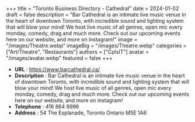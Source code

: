 +++
title = "Toronto Business Directory - Cathedral"
date = 2024-01-02
draft = false
description = "Bar Cathedral is an intimate live music venue in the heart of downtown 
Toronto, with incredible sound and lighting system that will blow your 
mind! We host live music of all genres, open mic every monday, comedy, drag 
and much more. Check out our upcoming events here on our website, and more 
on instagram!"
image = "/images/Theatre.webp"
imageBig = "/images/Theatre.webp"
categories = ["Art/Theatre", "Restaurants"]
authors = ["CplsIT"]
avatar = "/images/avatar.webp"
featured = false
+++


* **URL** :  https://www.barcathedral.ca/
* **Description** : Bar Cathedral is an intimate live music venue in the heart of downtown 
Toronto, with incredible sound and lighting system that will blow your 
mind! We host live music of all genres, open mic every monday, comedy, drag 
and much more. Check out our upcoming events here on our website, and more 
on instagram!
* **Telephone** : 416 864 9996
* **Address** : 54 The Esplanade, Toronto Ontario M5E 1A6